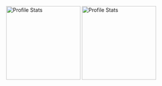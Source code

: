 <img src="https://github-readme-stats.vercel.app/api?username=koushik-ap24&show_icons=true&rank_icon=github&hide=issues&theme=algolia" alt="Profile Stats" height=200px align="center"/>
<img src="https://github-readme-stats.vercel.app/api/top-langs/?username=koushik-ap24&layout=donut&theme=algolia" alt="Profile Stats" height=200px align="center"/>

